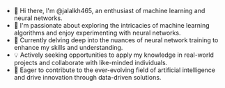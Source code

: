 - 👋 Hi there, I'm @jalalkh465, an enthusiast of machine learning and neural networks.
- 👀 I'm passionate about exploring the intricacies of machine learning algorithms and enjoy experimenting with neural networks.
- 🌱 Currently delving deep into the nuances of neural network training to enhance my skills and understanding.
- 💡 Actively seeking opportunities to apply my knowledge in real-world projects and collaborate with like-minded individuals.
- 🚀 Eager to contribute to the ever-evolving field of artificial intelligence and drive innovation through data-driven solutions.

<!---
jalalkh465/jalalkh465 is a ✨ special ✨ repository because its `README.md` (this file) appears on your GitHub profile.
You can click the Preview link to take a look at your changes.
--->
